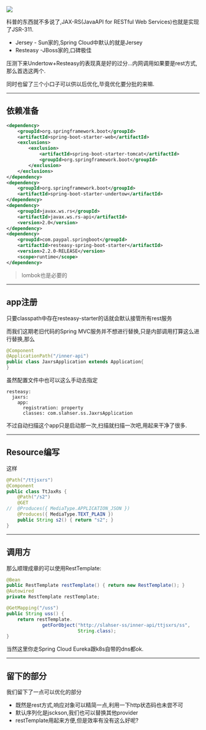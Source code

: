 ![](https://o4dyfn0ef.qnssl.com/image/2016-11-22-20160919113218_31916.gif?imageView2/2/h/300)

科普的东西就不多说了,JAX-RS(JavaAPI for RESTful Web Services)也就是实现了JSR-311. 

- Jersey - Sun家的,Spring Cloud中默认的就是Jersey
- Resteasy -JBoss家的,口碑极佳 

压测下来Undertow+Resteasy的表现真是好的过分...内网调用如果要是rest方式,那么首选这两个. 

同时也留了三个小口子可以供以后优化,毕竟优化要分批的来嘛. 

- - - - - 

## 依赖准备 

```xml
<dependency>
    <groupId>org.springframework.boot</groupId>
    <artifactId>spring-boot-starter-web</artifactId>
    <exclusions>
        <exclusion>
            <artifactId>spring-boot-starter-tomcat</artifactId>
            <groupId>org.springframework.boot</groupId>
        </exclusion>
    </exclusions>
</dependency>
<dependency>
    <groupId>org.springframework.boot</groupId>
    <artifactId>spring-boot-starter-undertow</artifactId>
</dependency>
<dependency>
    <groupId>javax.ws.rs</groupId>
    <artifactId>javax.ws.rs-api</artifactId>
    <version>2.0</version>
</dependency>
<dependency>
    <groupId>com.paypal.springboot</groupId>
    <artifactId>resteasy-spring-boot-starter</artifactId>
    <version>2.2.0-RELEASE</version>
    <scope>runtime</scope>
</dependency>
``` 

> lombok也是必要的 

- - - - - 

## app注册 

只要classpath中存在resteasy-starter的话就会默认接管所有rest服务 

而我们这期老旧代码的Spring MVC服务并不想进行替换,只是内部调用打算这么进行替换,那么 

```java
@Component
@ApplicationPath("/inner-api")
public class JaxrsApplication extends Application{
}
```

虽然配置文件中也可以这么手动去指定 

```
resteasy:
  jaxrs:
    app:
      registration: property
      classes: com.slahser.ss.JaxrsApplication
```

不过自动扫描这个app只是启动那一次,扫描就扫描一次吧,用起来干净了很多. 

- - - - - 

## Resource编写 

这样 

```java
@Path("/ttjsxrs")
@Component
public class TtJaxRs {
    @Path("/s2")
    @GET
//  @Produces({ MediaType.APPLICATION_JSON })
    @Produces({ MediaType.TEXT_PLAIN })
    public String s2() { return "s2"; }
}
```

- - - - - 

## 调用方 

那么顺理成章的可以使用RestTemplate: 

```java
@Bean
public RestTemplate restTemplate() { return new RestTemplate(); }
@Autowired
private RestTemplate restTemplate;

@GetMapping("/uss")
public String uss() {
    return restTemplate.
             getForObject("http://slahser-ss/inner-api/ttjsxrs/ss",
                          String.class);
}
```

当然这里你走Spring Cloud Eureka跟k8s自带的dns都ok. 

- - - - - 

## 留下的部分 

我们留下了一点可以优化的部分 

- 既然是rest方式,响应对象可以精简一点,利用一下http状态码也未尝不可
- 默认序列化是jsckson,我们也可以替换其他provider
- restTemplate用起来方便,但是效率有没有这么好呢? 





